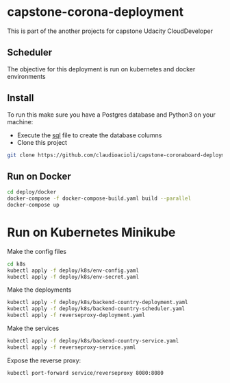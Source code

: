 # capstone-corona-deployment

This is part of the another projects for capstone Udacity CloudDeveloper

## Scheduler

The objective for this deployment is run on kubernetes and docker environments

## Install

To run this make sure you have a Postgres database and Python3 on your machine:

- Execute the [sql](https://raw.githubusercontent.com/claudioacioli/capstone-corona-deployment/master/coronaboard.sql) file to create the database columns
- Clone this project 
```bash
git clone https://github.com/claudioacioli/capstone-coronaboard-deployment.git deploy
```

## Run on Docker
```bash
cd deploy/docker
docker-compose -f docker-compose-build.yaml build --parallel
docker-compose up
```

# Run on Kubernetes Minikube

Make the config files

```bash
cd k8s
kubectl apply -f deploy/k8s/env-config.yaml
kubectl apply -f deploy/k8s/env-secret.yaml
```

Make the deployments

```bash
kubectl apply -f deploy/k8s/backend-country-deployment.yaml
kubectl apply -f deploy/k8s/backend-country-scheduler.yaml
kubectl apply -f reverseproxy-deployment.yaml
```

Make the services

```bash
kubectl apply -f deploy/k8s/backend-country-service.yaml
kubectl apply -f reverseproxy-service.yaml
```

Expose the reverse proxy:

```bash
kubectl port-forward service/reverseproxy 8080:8080
```


